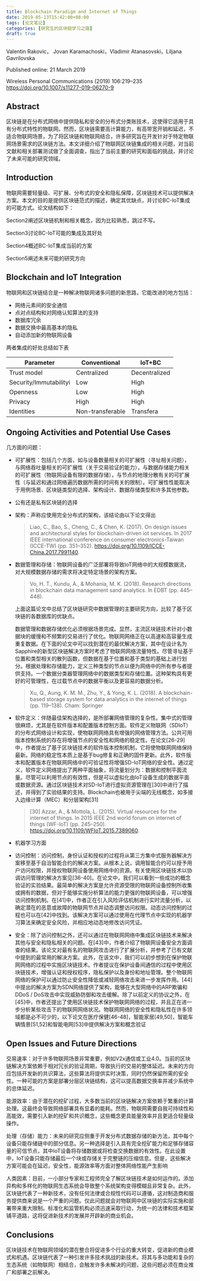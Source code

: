 ```yaml
---
title: Blockchain Paradigm and Internet of Things
date: 2019-05-13T15:42:00+08:00
tags: [论文笔记]
categories: [研究生的区块链学习之路]
draft: true
---
```


Valentin Rakovic， Jovan Karamachoski，Vladimir Atanasovski，Liljana Gavrilovska

Published online: 21 March 2019

Wireless Personal Communications (2019) 106:219–235
<https://doi.org/10.1007/s11277-019-06270-9>

## Abstract

区块链是在分布式网络中提供隐私和安全的分布式分类账技术，这使得它适用于具有分布式特性的物联网。然而，区块链需要高计算能力，有高带宽开销和延迟，不适合物联网场景，为了将区块链和物联网结合，许多研究旨在开发针对于特定物联网场景需求的区块链方法。本文详细介绍了物联网区块链集成的相关问题，对当前文献和相关部署测试做了全面调查，指出了当前主要的研究和面临的挑战，并讨论了未来可能的研究领域。

<!--more-->

## Introduction

物联网需要轻量级、可扩展、分布式的安全和隐私保障，区块链技术可以提供解决方案。本文的目的是提供区块链范式的描述，确定其优缺点，并讨论BC-IoT集成的可能方式。论文结构如下：

Section2阐述区块链机制和相关概念，因为比较熟悉，跳过不写。

Section3讨论BC-IoT可能的集成及其好处

Section4概述BC-IoT集成当前的方案

Section5阐述未来可能的研究方向

## Blockchain and IoT Integration

物联网和区块链结合是一种解决物联网诸多问题的新思路，它能改进的地方包括：

- 网络元素间的安全通信
- 点对点结构和对网络认知算法的支持
- 数据库冗余
- 数据交换中最高基本的隐私
- 自动添加新的物联网设备

两者集成的好处总结如下表

| Parameter              | Conventional     | IoT+BC        |
| ---------------------- | ---------------- | ------------- |
| Trust model            | Centralized      | Decentralized |
| Security/Immutabilityi | Low              | High          |
| Openness               | Low              | High          |
| Privacy                | High             | High          |
| Identities             | Non-transferable | Transfera     |

## Ongoing Activities and Potential Use Cases

几方面的问题：

- 可扩展性：包括几个方面，如与设备数量相关的可扩展性（寻址相关问题），与网络吞吐量相关的可扩展性（关于交易验证的能力），与数据存储能力相关的可扩展性（物联网设备有限的数据存储），与节点的地理分散有关的可扩展性（与延迟和通过网络遍历数据所需的时间有关的限制）。可扩展性性能取决于用例场景、区块链类型的选择、架构设计、数据存储类型和许多其他参数。

- 公有还是私有区块链的选择

- 架构：声称应使用完全分布式的架构，该结论由以下论文得出

  > Liao, C., Bao, S., Cheng, C., & Chen, K. (2017). On design issues and architectural styles for blockchain-driven iot services. In 2017 IEEE international conference on consumer electronics-Taiwan (ICCE-TW) (pp. 351–352). <https://doi.org/10.1109/ICCE-China.2017.7991140>.

- 数据管理和存储：物联网设备的广泛部署将导致IoT网络中的大规模数据流，对大规模数据存储的需求将决定特定场景的架构方案。

  > Vo, H. T., Kundu, A., & Mohania, M. K. (2018). Research directions in blockchain data management sand analytics. In EDBT (pp. 445–448).

  上面这篇论文中总结了区块链研究中数据管理的主要研究方向，比较了基于区块链的各数据库的优缺点。

  数据管理和数据存储优化必须根据场景完成。显然，主流区块链技术针对小数据块的缓慢和不频繁的交易进行了优化。物联网网络正在以高速和高容量生成重复数据。在下面的论文中可以找到潜在的最优解决方案，其中在设计名为Sapphire的新型区块链解决方案时考虑了物联网网络流量特性。尽管寻址基于位置和类型相关的散列函数，但数据在基于位置和基于类型的基础上进行划分。根据处理和存储能力，定义三种类型的节点以便为网络中的所有参与者提供支持。一个数据分类器管理网络中的数据类型和存储位置。这种架构具有更好的可管理性，在过载节点中的数据平衡以及更容易的数据分析。

  > Xu, Q., Aung, K. M. M., Zhu, Y., & Yong, K. L. (2018). A blockchain-based storage system for data analytics in the internet of things (pp. 119–138). Cham: Springer

- 软件定义：伴随最佳架构选择的，是所部署网络管理的复杂性。集中式的管理很麻烦，尤其是在软件版本和配置版本控制方面。软件定义物联网（SDIoT）的分布式网络设计和实现，使物联网网络具有增强的网络管理方法。公共可用版本控制系统的存在将增强节点的安全性和网络的稳定性。在论文[26-29]中，作者提出了基于区块链技术的软件版本控制机制，它将使物联网网络保持最新。网络的稳定性本质上是基于bug修复和正确的固件更新。此外，软件版本和配置版本在物联网网络中的可验证性将增强SD-IoT网络的安全性。通过定义，软件定义网络提出了两种平面抽象，将流量划分为：数据和控制平面流量。尽管可以利用节点的有效性，但是可以虚拟化由IoT设备生成的数据平面或数据资源。通过区块链技术对SD-IoT进行虚拟资源管理在[30]中进行了描述，并得到了实验结果的支持。Blockchain也被用于尖端的无线概念，如多接入边缘计算（MEC）和分层架构[31]

  > [30] Azzar, A., & Mottola, L. (2015). Virtual resources for the internet of things. In 2015 IEEE 2nd world forum on internet of things (WF-IoT) (pp. 245–250). <https://doi.org/10.1109/WFIoT.2015.7389060>.

- 机器学习方面

- 访问控制：访问控制，身份认证和授权的过程将从第三方集中式服务器解决方案移至基于自治智能合约的解决方案。从根本上说，调用智能合约可以授予用户访问权限，并授权物联网设备使用网络中的资源。有关使用区块链技术以协调访问管理的解决方案见[36-40]。在论文中，我们可以看到一些成功的概念验证的实验结果。最简单的解决方案是允许资源受限的物联网设备控制所收集或拥有的数据，但对于能够实施分析算法的能力更强的物联网设备，可以增强访问控制机制。在[41]中，作者正在引入风险评估机制进行实时流量分析，以确定潜在的恶意或故障的物联网节点并动态调整访问权限。动态访问控制的过程也可以在[42]中找到。该解决方案可以通过使用在代理节点中实现的机器学习算法来确定安全风险，并相应地动态地修改访问凭证。

- 安全：除了访问控制之外，还可以通过在物联网网络中集成区块链技术来解决其他与安全和隐私相关的问题。在[43]中，作者介绍了物联网设备安全方面调查的结果。该论文对最有名的物联网攻击进行了扩展分析，并参考了已有文献中提到的最常用的解决方案。此外，在该文中，我们可以初步想到在保护物联网网络的过程中实施区块链技术。作者提议在保护设备间通信的过程中使用区块链技术，增强认证和授权程序，隐私保护以及身份和地址管理。整个物联网网络的保护可以通过防止安全性降低或减轻网络攻击来进一步发挥作用。[44]中提出的解决方案为SDN网络提供了架构，能够在大型网络中的ARP欺骗和DDoS / DoS攻击中实现威胁防御和攻击缓解。除了以前定义的协议之外，在[45]中，作者还提出了使用区块链技术保护物联网网络的过程，并且正在进一步分析某些攻击下的物联网网络状况。物联网网络的安全性和隐私性在许多领域都是必不可少的，以下论文在医疗保健[46-48]，智能家居[49,50]，智能车辆情景[51,52]和智能电网[53]中提供解决方案和概念验证

## Open Issues and Future Directions

交易速率：对于许多物联网场景非常重要，例如V2x通信或工业4.0。当前的区块链解决方案依赖于相对冗长的验证周期，导致执行的交易的整体延迟。未来的方向应包括开发新的共识算法，这些算法将提供实时决策，同时仍然保留所需的安全性。一种可能的方案是部署分层区块链结构，这可以提高数据交换率并减少系统中的总体延迟。

能源效率：由于潜在的挖矿过程，大多数当前的区块链解决方案依赖于繁重的计算处理。这最终会导致网络部署具有显着的能耗。然而，物联网需要自我可持续性和高能效，需要引入新的挖矿和共识概念，这些概念更具能量效率并且更适合轻量级操作。

处理（存储）能力：未来的研究应侧重于开发分布式数据存储的新方法，其中每个设备只能存储链中的部分信息。另一种选择是引入具有完全挖矿能力和足够存储容量的可信节点，其中IoT设备将存储数据或将检查交换数据的有效性。在此设置中，IoT设备只能存储最后一个块或存储关于完整链的压缩信息。但是，这些解决方案可能会在延迟，安全性，能源效率等方面对整体网络性能产生影响

人类因素：目前，一小部分专家和工程师完全了解区块链技术是如何运作的。添加异构和多样化的物联网生态系统会导致整个系统架构变得模糊且非常复杂。此外，区块链代表了一种新技术，没有任何法律或合规性代码可以遵循，这对制造商和服务提供商来说是一个严重的问题。仅此问题就会对物联网中区块链的实际实施和部署带来重大限制。标准化和监管机构必须迅速采取行动，为统一的法律和技术框架铺平道路，这将促进新技术的发展并开辟新的商业机会。

## Conclusions

区块链技术在物联网领域的潜在整合将促进多个行业的重大转变，促进新的商业模式和机遇。区块链代表了一种引发许多技术挑战的新技术。将其与多功能和复杂的生态系统（如物联网）相结合，会触发许多未解决的问题，这些问题必须在商业推广和部署之前解决。
